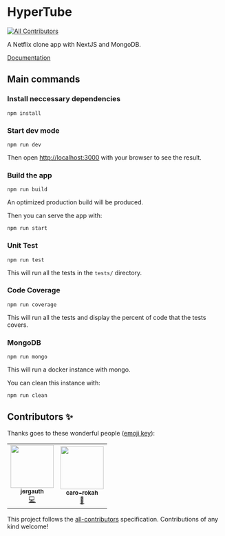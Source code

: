 # HyperTube

<!-- ALL-CONTRIBUTORS-BADGE:START - Do not remove or modify this section -->
[![All Contributors](https://img.shields.io/badge/all_contributors-2-orange.svg?style=flat-square)](#contributors-)
<!-- ALL-CONTRIBUTORS-BADGE:END -->

A Netflix clone app with NextJS and MongoDB.

[Documentation](./docs)

## Main commands

### Install neccessary dependencies

```npm install```

### Start dev mode

```
npm run dev
```

Then open [http://localhost:3000](http://localhost:3000) with your browser to see the result.

### Build the app

```
npm run build
```

An optimized production build will be produced.

Then you can serve the app with:

```
npm run start
```

### Unit Test

```
npm run test
```

This will run all the tests in the `tests/` directory.

### Code Coverage

```
npm run coverage
```

This will run all the tests and display the percent of code that the tests covers.

### MongoDB

```
npm run mongo
```

This will run a docker instance with mongo.

You can clean this instance with:

```
npm run clean
```

## Contributors ✨

Thanks goes to these wonderful people ([emoji key](https://allcontributors.org/docs/en/emoji-key)):

<!-- ALL-CONTRIBUTORS-LIST:START - Do not remove or modify this section -->
<!-- prettier-ignore-start -->
<!-- markdownlint-disable -->
<table>
  <tr>
    <td align="center"><a href="https://jeremie-gauthier.github.io/"><img src="https://avatars0.githubusercontent.com/u/28305181?v=4" width="100px;" alt=""/><br /><sub><b>jergauth</b></sub></a><br /><a href="https://github.com/jeremie-gauthier/HyperTube/commits?author=jeremie-gauthier" title="Code">💻</a></td>
    <td align="center"><a href="https://github.com/caro-rokah"><img src="https://avatars0.githubusercontent.com/u/36737143?v=4" width="100px;" alt=""/><br /><sub><b>caro-rokah</b></sub></a><br /><a href="#design-caro-rokah" title="Design">🎨</a></td>
  </tr>
</table>

<!-- markdownlint-enable -->
<!-- prettier-ignore-end -->
<!-- ALL-CONTRIBUTORS-LIST:END -->

This project follows the [all-contributors](https://github.com/all-contributors/all-contributors) specification. Contributions of any kind welcome!
